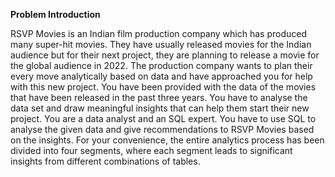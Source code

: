 **Problem Introduction** 

RSVP Movies is an Indian film production company which has produced many super-hit movies. 
They have usually released movies for the Indian audience but for their next project, they are planning to release a movie for the global audience in 2022.
The production company wants to plan their every move analytically based on data and have approached you for help with this new project. 
You have been provided with the data of the movies that have been released in the past three years. 
You have to analyse the data set and draw meaningful insights that can help them start their new project. 
You are a data analyst and an SQL expert. You have to use SQL to analyse the given data and give recommendations to RSVP Movies based on the insights. 
For your convenience, the entire analytics process has been divided into four segments, where each segment leads to significant insights from different combinations of tables.
